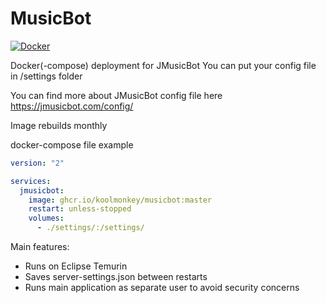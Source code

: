 # MusicBot
[![Docker](https://github.com/koolmonkey/MusicBot/actions/workflows/docker-publish.yml/badge.svg)](https://github.com/koolmonkey/MusicBot/actions/workflows/docker-publish.yml)

Docker(-compose) deployment for JMusicBot
You can put your config file in /settings folder

You can find more about JMusicBot config file here https://jmusicbot.com/config/

Image rebuilds monthly

docker-compose file example
```yml
version: "2"

services:
  jmusicbot:
    image: ghcr.io/koolmonkey/musicbot:master
    restart: unless-stopped
    volumes:
      - ./settings/:/settings/
```

Main features:
 * Runs on Eclipse Temurin
 * Saves server-settings.json between restarts
 * Runs main application as separate user to avoid security concerns 

